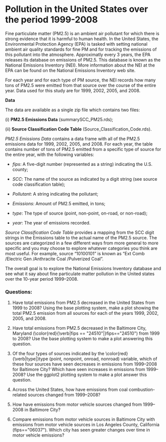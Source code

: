 # Pollution in the United States over the period 1999-2008

Fine particulate matter (PM2.5) is an ambient air pollutant for which there is strong evidence that it is harmful to human health. In the United States, the Environmental Protection Agency (EPA) is tasked with setting national ambient air quality standards for fine PM and for tracking the emissions of this pollutant into the atmosphere. Approximatly every 3 years, the EPA releases its database on emissions of PM2.5. This database is known as the National Emissions Inventory (NEI). More information about the NEI at the EPA can be found on the National Emissions Inventory web site.

For each year and for each type of PM source, the NEI records how many tons of PM2.5 were emitted from that source over the course of the entire year. Data used for this study are for 1999, 2002, 2005, and 2008.

**Data**

The data are available as a single zip file which contains two files:

(i) **PM2.5 Emissions Data** (summarySCC_PM25.rds);

(ii) **Source Classification Code Table** (Source_Classification_Code.rds).

*PM2.5 Emissions Data* contains a data frame with all of the PM2.5 emissions data for 1999, 2002, 2005, and 2008. For each year, the table contains number of tons of PM2.5 emitted from a specific type of source for the entire year, with the following variables:

- *fips*: A five-digit number (represented as a string) indicating the U.S. county;

- *SCC*: The name of the source as indicated by a digit string (see source code classification table);

- *Pollutant*: A string indicating the pollutant;

- *Emissions*: Amount of PM2.5 emitted, in tons;

- *type*: The type of source (point, non-point, on-road, or non-road);

- *year*: The year of emissions recorded.

*Source Classification Code Table* provides a mapping from the SCC digit strings in the Emissions table to the actual name of the PM2.5 source. The sources are categorized in a few different ways from more general to more specific and you may choose to explore whatever categories you think are most useful. For example, source “10100101” is known as “Ext Comb /Electric Gen /Anthracite Coal /Pulverized Coal”.

The overall goal is to explore the National Emissions Inventory database and see what it say about fine particulate matter pollution in the United states over the 10-year period 1999–2008.

### Questions:

1. Have total emissions from PM2.5 decreased in the United States from 1999 to 2008? Using the base plotting system, make a plot showing the total PM2.5 emission from all sources for each of the years 1999, 2002, 2005, and 2008.

2. Have total emissions from PM2.5 decreased in the Baltimore City, Maryland (\color{red}{\verb|fips == "24510"|}fips=="24510") from 1999 to 2008? Use the base plotting system to make a plot answering this question.

3. Of the four types of sources indicated by the \color{red}{\verb|type|}type (point, nonpoint, onroad, nonroad) variable, which of these four sources have seen decreases in emissions from 1999–2008 for Baltimore City? Which have seen increases in emissions from 1999–2008? Use the ggplot2 plotting system to make a plot answer this question.

4. Across the United States, how have emissions from coal combustion-related sources changed from 1999–2008?

5. How have emissions from motor vehicle sources changed from 1999–2008 in Baltimore City?

6. Compare emissions from motor vehicle sources in Baltimore City with emissions from motor vehicle sources in Los Angeles County, California (fips=="06037"). Which city has seen greater changes over time in motor vehicle emissions?
